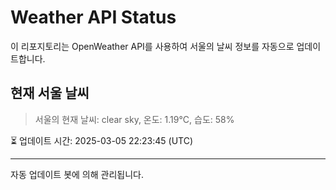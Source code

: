 
# Weather API Status

이 리포지토리는 OpenWeather API를 사용하여 서울의 날씨 정보를 자동으로 업데이트합니다.

## 현재 서울 날씨
> 서울의 현재 날씨: clear sky, 온도: 1.19°C, 습도: 58%

⏳ 업데이트 시간: 2025-03-05 22:23:45 (UTC)

---
자동 업데이트 봇에 의해 관리됩니다.
